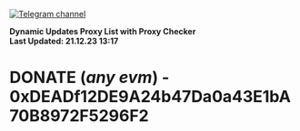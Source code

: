 [![Telegram channel](https://img.shields.io/endpoint?url=https://runkit.io/damiankrawczyk/telegram-badge/branches/master?url=https://t.me/n4z4v0d)](https://t.me/n4z4v0d) 

**Dynamic Updates Proxy List with Proxy Checker**  
**Last Updated: 21.12.23 13:17**

# DONATE (_any evm_) - 0xDEADf12DE9A24b47Da0a43E1bA70B8972F5296F2
